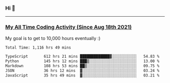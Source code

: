 ### Hi 🙂

---

### <a href="https://wakatime.com/@Eroxl">My All Time Coding Activity (Since Aug 18th 2021)</a>
My goal is to get to 10,000 hours eventually :)
<!--START_SECTION:waka-->

```txt
Total Time: 1,116 hrs 49 mins

TypeScript       612 hrs 21 mins █████████████▓░░░░░░░░░░░   54.83 %
Python           145 hrs 12 mins ███▒░░░░░░░░░░░░░░░░░░░░░   13.00 %
Markdown         108 hrs 53 mins ██▒░░░░░░░░░░░░░░░░░░░░░░   09.75 %
JSON             36 hrs 12 mins  ▓░░░░░░░░░░░░░░░░░░░░░░░░   03.24 %
JavaScript       35 hrs 49 mins  ▓░░░░░░░░░░░░░░░░░░░░░░░░   03.21 %
```

<!--END_SECTION:waka-->

